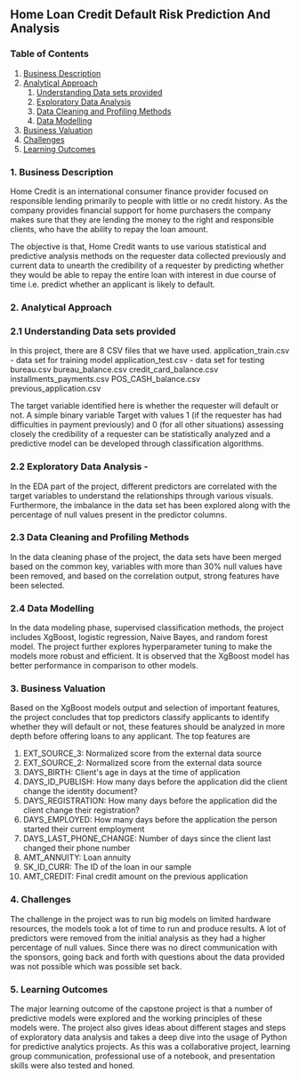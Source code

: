 ## Home Loan Credit Default Risk Prediction And Analysis
### Table of Contents
1. [Business Description](#1-business-description)
2. [Analytical Approach](#2-analytical-approach)
   1. [Understanding Data sets provided](#21-understanding-data-sets-provided)
   2. [Exploratory Data Analysis](#22-exploratory-data-analysis)
   3. [Data Cleaning and Profiling Methods](#23-data-cleaning-and-profiling-methods)
   4. [Data Modelling](#24-data-modelling)
3. [Business Valuation](#3-business-valuation)
4. [Challenges](#4-challenges)
5. [Learning Outcomes](#5-learning-outcomes)

### 1. Business Description
Home Credit is an international consumer finance provider focused on responsible lending primarily to people with little or no credit history. As the company provides financial support for home purchasers the company makes sure that they are lending the money to the right and responsible clients, who have the ability to repay the loan amount. 

The objective is that, Home Credit wants to use various statistical and predictive analysis methods on the requester data collected previously and current data to unearth the credibility of a requester by predicting whether they would be able to repay the entire loan with interest in due course of time i.e. predict whether an applicant is likely to default. 

### 2. Analytical Approach
### 2.1 Understanding Data sets provided 
In this project, there are 8 CSV files that we have used. 
application_train.csv - data set for training model
application_test.csv - data set for testing 
bureau.csv
bureau_balance.csv
credit_card_balance.csv
installments_payments.csv
POS_CASH_balance.csv
previous_application.csv

The target variable identified here is whether the requester will default or not. A simple binary variable Target with values 1 (if the requester has had difficulties in payment previously) and 0 (for all other situations) assessing closely the credibility of a requester can be statistically analyzed and a predictive model can be developed through classification algorithms. 

### 2.2 Exploratory Data Analysis - 
In the EDA part of the project, different predictors are correlated with the target variables to understand the relationships through various visuals. 
Furthermore, the imbalance in the data set has been explored along with the percentage of null values present in the predictor columns. 

### 2.3 Data Cleaning and Profiling Methods
In the data cleaning phase of the project, the data sets have been merged based on the common key, variables with more than 30% null values have been removed, and based on the correlation output, strong features have been selected.

### 2.4 Data Modelling
In the data modeling phase, supervised classification methods, the project includes XgBoost, logistic regression, Naive Bayes, and random forest model. 
The project further explores hyperparameter tuning to make the models more robust and efficient. 
It is observed that the XgBoost model has better performance in comparison to other models. 

### 3. Business Valuation
Based on the XgBoost models output and selection of important features, the project concludes that top predictors classify applicants to identify whether they will default or not, these features should be analyzed in more depth before offering loans to any applicant. 
The top features are 
1. EXT_SOURCE_3: Normalized score from the external data source
2. EXT_SOURCE_2: Normalized score from the external data source
3. DAYS_BIRTH: Client's age in days at the time of application
4. DAYS_ID_PUBLISH: How many days before the application did the client change the identity document?
5. DAYS_REGISTRATION: How many days before the application did the client change their registration?
6. DAYS_EMPLOYED: How many days before the application the person started their current employment
7. DAYS_LAST_PHONE_CHANGE: Number of days since the client last changed their phone number
8. AMT_ANNUITY: Loan annuity
9. SK_ID_CURR: The ID of the loan in our sample
10. AMT_CREDIT: Final credit amount on the previous application

### 4.  Challenges 
The challenge in the project was to run big models on limited hardware resources, the models took a lot of time to run and produce results. 
A lot of predictors were removed from the initial analysis as they had a higher percentage of null values. 
Since there was no direct communication with the sponsors, going back and forth with questions about the data provided was not possible which was possible set back. 

### 5. Learning Outcomes
The major learning outcome of the capstone project is that a number of predictive models were explored and the working principles of these models were. The project also gives ideas about different stages and steps of exploratory data analysis and takes a deep dive into the usage of Python for predictive analytics projects. As this was a collaborative project, learning group communication, professional use of a notebook, and presentation skills were also tested and honed. 
